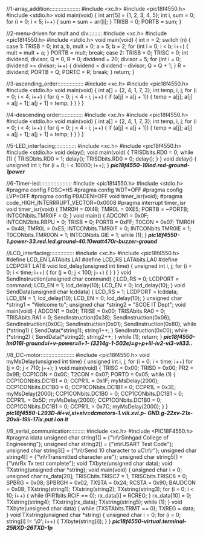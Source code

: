 
//1-array_addition::::::::::::::::::::
#include <xc.h>
#include <pic18f4550.h>
#include <stdio.h>
void main(void) {
    int arr[5] = {1, 2, 3, 4, 5};
    int i, sum = 0;
    for (i = 0; i < 5; i++) {
        sum = sum + arr[i];
    }
    TRISB = 0;
    PORTB = sum;
}

//2-menu-driven for mult and div:::::::::
#include <xc.h>
#include <pic18f4550.h>
#include <stdio.h>
void main(void) {
    int n = 2;
    switch (n) {
        case 1:
            TRISB = 0;
            int a, b, mult = 0;
            a = 5;
            b = 2;
            for (int i = 0; i < b; i++) {
                mult = mult + a;
            }
            PORTB = mult;
            break;
        case 2:
            TRISB = 0;
            TRISC = 0;
            int dividend, divisor, Q = 0, R = 0;
            dividend = 20;
            divisor = 5;
            for (int i = 0; dividend >= divisor; i++) {
                dividend = dividend - divisor;
                Q = Q + 1;
            }
            R = dividend;
            PORTB = Q;
            PORTC = R;
            break;
    }
    return;
}

//3-ascending_order:::::::::::::::::
#include <xc.h>
#include <pic18f4550.h>
#include <stdio.h>
void main(void) {
    int a[] = {2, 4, 1, 7, 3};
    int temp, i, j;
    for (i = 0; i < 4; i++) {
        for (j = 0; j < 4 - i; j++) {
            if (a[j] > a[j + 1]) {
                temp = a[j];
                a[j] = a[j + 1];
                a[j + 1] = temp;
            }
        }
    }
}

//4-descending order:::::::::::::::
#include <xc.h>
#include <pic18f4550.h>
#include <stdio.h>
void main(void) {
    int a[] = {2, 4, 1, 7, 3};
    int temp, i, j;
    for (i = 0; i < 4; i++) {
        for (j = 0; j < 4 - i; j++) {
            if (a[j] < a[j + 1]) {
                temp = a[j];
                a[j] = a[j + 1];
                a[j + 1] = temp;
            }
        }
    }
}

//5-LED_interfacing::::::::::::::
#include <xc.h>
#include <pic18f4550.h>
#include <stdio.h>
void delay();
void main(void) {
    TRISDbits.RD0 = 0;
    while (1) {
        TRISDbits.RD0 = 1;
        delay();
        TRISDbits.RD0 = 0;
        delay();
    }
}
void delay() {
    unsigned int i;
    for (i = 0; i < 10000; i++);
}
***pic18f4550-19led.red-ground-1power***

//6-Timer-led:::::::::::::::::::::
#include <pic18f4550.h>
#include <stdio.h>
#pragma config FOSC=HS
#pragma config WDT=OFF
#pragma config LVP=OFF
#pragma config PBADEN=OFF
void timer_isr(void);
#pragma code_HIGH_INTERRRUPT_VECTOR=0x0008
#pragma interrupt timer_isr
void timer_isr(void) {
    TMR0H = 0X48;
    TMR0L = 0XE5;
    PORTB = ~PORTB;
    INTCONbits.TMR0IF = 0;
}
void main() {
    ADCON1 = 0x0F;
    INTCON2bits.RBPU = 0;
    TRISB = 0;
    PORTB = 0xFF;
    T0CON = 0x07;
    TMR0H = 0x48;
    TMR0L = 0xE5;
    INTCONbits.TMR0IF = 0;
    INTCONbits.TMR0IE = 1;
    T0CONbits.TMR0ON = 1;
    INTCONbits.GIE = 1;
    while (1);
}
***pic18f4550-1.power-33.red.led.ground-40.10watt470r-buzzer-ground***

//LCD_interfacing::::::::::::::::
#include <xc.h>
#include <pic18f4550.h>
#define LCD_EN LATAbits.LA1
#define LCD_RS LATAbits.LA0
#define LCDPORT LATB
void lcd_delay(unsigned int time) {
    unsigned int i, j;
    for (i = 0; i < time; i++) {
        for (j = 0; j < 100; j++) {
        }
    }
}
void SendInstruction(unsigned char command) {
    LCD_RS = 0;
    LCDPORT = command;
    LCD_EN = 1;
    lcd_delay(10);
    LCD_EN = 0;
    lcd_delay(10);
}
void SendData(unsigned char lcddata) {
    LCD_RS = 1;
    LCDPORT = lcddata;
    LCD_EN = 1;
    lcd_delay(10);
    LCD_EN = 0;
    lcd_delay(10);
}
unsigned char *string1 = "Welcome to";
unsigned char *string2 = "SCOE IT Dept";
void main(void) {
    ADCON1 = 0x0f;
    TRISE = 0x00;
    TRISAbits.RA0 = 0;
    TRISAbits.RA1 = 0;
    SendInstruction(0x38);
    SendInstruction(0x06);
    SendInstruction(0x0C);
    SendInstruction(0x01);
    SendInstruction(0x80);
    while (*string1) {
        SendData(*string1);
        string1++;
    }
    SendInstruction(0xC0);
    while (*string2) {
        SendData(*string2);
        string2++;
    }
    while (1);
    return;
}
***pic18f4550-lm016l-ground=i+v-power=ii+1-
(3214g-1-502e)=g+p+iii-iv2-vi3-vii33..***

//8_DC-motor::::::::::::::::::::::
#include <pic18f4550.h>
void myMsDelay(unsigned int time) {
    unsigned int i, j;
    for (i = 0; i < time; i++)
        for (j = 0; j < 710; j++);
}
void main(void) {
    TRISC = 0x00;
    TRISD = 0x00;
    PR2 = 0x9B;
    CCP1CON = 0x0C;
    T2CON = 0x07;
    PORTD = 0x05;
    while (1) {
        CCP1CONbits.DC1B1 = 0;
        CCPR1L = 0x1F;
        myMsDelay(2000);
        CCP1CONbits.DC1B0 = 0;
        CCP1CONbits.DC1B1 = 0;
        CCPR1L = 0x3E;
        myMsDelay(2000);
        CCP1CONbits.DC1B0 = 0;
        CCP1CONbits.DC1B1 = 0;
        CCPR1L = 0x5D;
        myMsDelay(2000);
        CCP1CONbits.DC1B0 = 0;
        CCP1CONbits.DC1B1 = 0;
        CCPR1L = 0x7C;
        myMsDelay(2000);
    }
}
***pic18f4550-L293D-iii+vi,xi+xiv=dcmotors-1.viii.xvi.p-
GND.g-22xv-21x-20vii-19ii-17ix.put i on it***

//9_serial_communication::::::::::
#include <xc.h>
#include <PIC18F4550.h>
#pragma idata
unsigned char string1[] = {"\n\rSinhgad College of Engineering"};
unsigned char string2[] = {"\n\rUSART Test Code"};
unsigned char string3[] = {"\n\rSend 10 character to uC\n\r"};
unsigned char string4[] = {"\n\rTransmitted character are"};
unsigned char string5[] = {"\n\rRx Tx test complete"};
void TXbyte(unsigned char data);
void TXstring(unsigned char *string);
void main(void) {
    unsigned char i = 0;
    unsigned char rx_data[20];
    TRISCbits.TRISC7 = 1;
    TRISCbits.TRISC6 = 0;
    SPBRG = 0x08;
    SPBRGH = 0x02;
    TXSTA = 0x24;
    RCSTA = 0x90;
    BAUDCON = 0x08;
    TXstring(string1);
    TXstring(string2);
    TXstring(string3);
    for (i = 0; i < 10; i++) {
        while (PIR1bits.RCIF == 0);
        rx_data[i] = RCREG;
    }
    rx_data[10] = 0;
    TXstring(string4);
    TXstring(rx_data);
    TXstring(string5);
    while (1);
}
void TXbyte(unsigned char data) {
    while (TXSTAbits.TRMT == 0);
    TXREG = data;
}
void TXstring(unsigned char *string) {
    unsigned char i = 0;
    for (i = 0; string[i] != '\0'; i++) {
        TXbyte(string[i]);
    }
}
***pic18f4550-virtual.terminal-25RXD-26TXD-1p***







